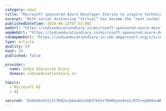 ```yaml
---
category: news
title: "Microsoft sponsored Azure Developer Stories to inspire technical solutions for dealing with COVID-19 and other scenarios"
excerpt: "With social distancing “Virtual” has become the ‘next normal’ and “learn, network, grow” has become the ‘new mantra to survive’. This has opened a plethora of opportunities for cloud"
publishedDateTime: 2020-06-12T07:52:00Z
webUrl: "https://indiaeducationdiary.in/microsoft-sponsored-azure-developer-stories-to-inspire-technical-solutions-for-dealing-with-covid-19-and-other-scenarios/"
ampWebUrl: "https://indiaeducationdiary.in/microsoft-sponsored-azure-developer-stories-to-inspire-technical-solutions-for-dealing-with-covid-19-and-other-scenarios/?amp"
cdnAmpWebUrl: "https://indiaeducationdiary-in.cdn.ampproject.org/c/s/indiaeducationdiary.in/microsoft-sponsored-azure-developer-stories-to-inspire-technical-solutions-for-dealing-with-covid-19-and-other-scenarios/?amp"
type: article
quality: 29
heat: 29
published: false

provider:
  name: India Education Diary
  domain: indiaeducationdiary.in

topics:
  - Microsoft AI
  - AI

secured: "KuOX44vktSj1l7K82ncbAaobGcbGEd7kkS+7B4HSyeu9xe1/D7C+nq9b0xuNM5xxSzW7f6XcJXKdwjSuiI/A7IG/myYytvPSwmwRTjHyumSPI8h7OBHYSBl+HVzRtwnWVBDOKVyfLfdMxeMxBJgiFxHwD2RJxUblKsD4Tu58e7iwyH7F9RpOzWXVnuNWLe1G17eAqSYpzANA5E6J1ce+9e4dqitfNG9PyqrL+ODFhmKy4eybklUC4xUWDN+wzOKVRZ0QJr5tDS/STBEhws/LloUlMPQ2K/5RLapJXMMppYUr6wEIRPJBI/F9yH3kkmsILLYaEa03yW2BBW5Trw+xmA==;scZJUrEyeeYYQbJeRkmbnQ=="
---
```


